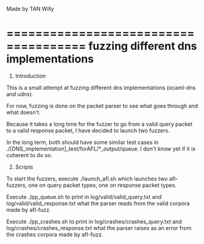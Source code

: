 Made by TAN Willy

=====================================
fuzzing different dns implementations
=====================================

1) Introduction

This is a small attempt at fuzzing different dns implementations (ocaml-dns and udns).

For now, fuzzing is done on the packet parser to see what goes through and what doesn't.

Because it takes a long time for the fuzzer to go from a valid query packet to a valid
response packet, I have decided to launch two fuzzers.

In the long term, both should have some similar test cases in ./[DNS_implementation]_test/forAFL/*_output/queue.
I don't know yet if it is coherent to do so.


2) Scripts

To start the fuzzers, execute ./launch_afl.sh which launches two afl-fuzzers,
one on query packet types, one on response packet types.

Execute ./pp_queue.sh to print in log/valid/valid_query.txt and log/valid/valid_response.txt
what the parser reads from the valid corpora made by afl-fuzz.

Execute ./pp_crashes.sh to print in log/crashes/crashes_query.txt and 
log/crashes/crashes_response.txt what the parser raises as an error from the crashes corpora
made by afl-fuzz.

